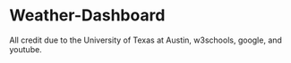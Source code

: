 # Weather-Dashboard
All credit due to the University of Texas at Austin, w3schools, google, and youtube.

